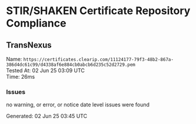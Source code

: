 # STIR/SHAKEN Certificate Repository Compliance

## TransNexus

Name: `https://certificates.clearip.com/11124177-79f3-48b2-867a-386d4dc61c99/d4338af6e884cb0abcb6d235c52d2729.pem`\
Tested At: 02 Jun 25 03:09 UTC\
Time: 26ms

### Issues

no warning, or error, or notice date level issues were found

Generated: 02 Jun 25 03:45 UTC